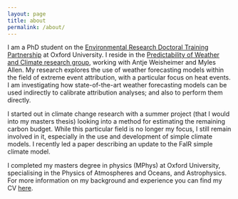 ```yaml
---
layout: page
title: about
permalink: /about/
---
```


I am a PhD student on the [Environmental Research Doctoral Training Partnership](https://www.environmental-research.ox.ac.uk/) at Oxford University. I reside in the [Predictability of Weather and Climate research group](https://www2.physics.ox.ac.uk/research/predictability-of-weather-and-climate), working with Antje Weisheimer and Myles Allen. My research explores the use of weather forecasting models within the field of extreme event attribution, with a particular focus on heat events. I am investigating how state-of-the-art weather forecasting models can be used indirectly to calibrate attribution analyses; and also to perform them directly. 

I started out in climate change research with a summer project (that I would into my masters thesis) looking into a method for estimating the remaining carbon budget. While this particular field is no longer my focus, I still remain involved in it, especially in the use and development of simple climate models. I recently led a paper describing an update to the FaIR simple climate model. 

I completed my masters degree in physics (MPhys) at Oxford University, specialising in the Physics of Atmospheres and Oceans, and Astrophysics. For more information on my background and experience you can find my CV [here](https://docs.google.com/document/d/1ke_UVnF5HoJMO-T8L-gZQDUNUrJDG8QM9gtFZxgGUtg/edit?usp=sharing).

<!-- Suggest splitting html into:
default
page
post
head
sidebar
masthead

# heading 1
## heading 2
### heading 3
#### heading 4
##### heading 5
###### heading 6

test of normal *italic* **bold** `inline` [link](link) text

```
codeblock
```
```python
import python_codeblock
for b in c:
    a=b
```
* list1
* list2

1. item1
2. item2

> blockquote

a

b

c

d

e

f

g

h

i

j

k

l

m

n

o

p

q

r

s

t

u

v

w

x

y

z -->